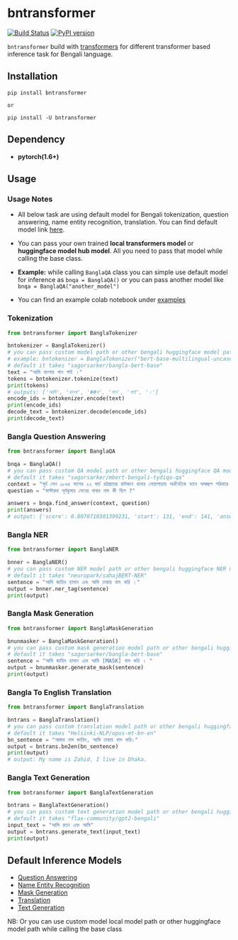 # bntransformer
[![Build Status](https://travis-ci.org/sagorbrur/bntransformer.svg?branch=master)](https://travis-ci.org/sagorbrur/bntransformer)
[![PyPI version](https://img.shields.io/pypi/v/bntransformer)](https://pypi.org/project/bntransformer/)

`bntransformer` build with [transformers](https://github.com/huggingface/transformers) for different transformer based inference task for Bengali language.



## Installation
```
pip install bntransformer

or

pip install -U bntransformer
```

## Dependency
- **pytorch(1.6+)**

## Usage
### Usage Notes
- All below task are using default model for Bengali tokenization, question answering, name entity recognition, translation. You can find default model link [here](#Default-Inference-Models). 

- You can pass your own trained **local transformers model** or **huggingface model hub model**. All you need to pass that model while calling the base class.

- **Example:** while calling `BanglaQA` class you can simple use default model for inference as `bnqa = BanglaQA()` or you can pass another model like `bnqa = BanglaQA("another_model")`
- You can find an example colab notebook under [examples](examples/)

### Tokenization

```py
from bntransformer import BanglaTokenizer

bntokenizer = BanglaTokenizer() 
# you can pass custom model path or other bengali huggingface model path
# example: bntokenizer = BanglaTokenizer("bert-base-multilingual-uncased")
# default it takes "sagorsarker/bangla-bert-base"
text = "আমি বাংলায় গান গাই ।"
tokens = bntokenizer.tokenize(text)
print(tokens)
# outputs: ['আমি', 'বাংলা', '##য', 'গান', 'গাই', '।']
encode_ids = bntokenizer.encode(text)
print(encode_ids)
decode_text = bntokenizer.decode(encode_ids)
print(decode_text)

```

### Bangla Question Answering
```py
from bntransformer import BanglaQA

bnqa = BanglaQA()
# you can pass custom QA model path or other bengali huggingface QA model path
# default it takes "sagorsarker/mbert-bengali-tydiqa-qa"
context = "সূর্য সেন ১৮৯৪ সালের ২২ মার্চ চট্টগ্রামের রাউজান থানার নোয়াপাড়ায় অর্থনৈতিক ভাবে অস্বচ্ছল পরিবারে জন্মগ্রহণ করেন। তাঁর পিতার নাম রাজমনি সেন এবং মাতার নাম শশী বালা সেন। রাজমনি সেনের দুই ছেলে আর চার মেয়ে। সূর্য সেন তাঁদের পরিবারের চতুর্থ সন্তান। দুই ছেলের নাম সূর্য ও কমল। চার মেয়ের নাম বরদাসুন্দরী, সাবিত্রী, ভানুমতী ও প্রমিলা। শৈশবে পিতা মাতাকে হারানো সূর্য সেন কাকা গৌরমনি সেনের কাছে মানুষ হয়েছেন। সূর্য সেন ছেলেবেলা থেকেই খুব মনোযোগী ভাল ছাত্র ছিলেন এবং ধর্মভাবাপন্ন গম্ভীর প্রকৃতির ছিলেন।"
question = "মাস্টারদা সূর্যকুমার সেনের বাবার নাম কী ছিল ?"

answers = bnqa.find_answer(context, question)
print(answers)
# output: {'score': 0.8070710301399231, 'start': 131, 'end': 141, 'answer': 'রাজমনি সেন'}

```

### Bangla NER
```py
from bntransformer import BanglaNER

bnner = BanglaNER()
# you can pass custom NER model path or other bengali huggingface NER model path
# default it takes "neuropark/sahajBERT-NER"
sentence = "আমি জাহিদ হাসান এবং আমি ঢাকায় বাস করি ।"
output = bnner.ner_tag(sentence)
print(output)

```

### Bangla Mask Generation
```py
from bntransformer import BanglaMaskGeneration

bnunmasker = BanglaMaskGeneration()
# you can pass custom mask generation model path or other bengali huggingface model path
# default it takes "sagorsarker/bangla-bert-base"
sentence = "আমি জাহিদ হাসান এবং আমি [MASK] বাস করি । "
output = bnunmasker.generate_mask(sentence)
print(output)
```

### Bangla To English Translation
```py
from bntransformer import BanglaTranslation

bntrans = BanglaTranslation()
# you can pass custom translation model path or other bengali huggingface translation model path
# default it takes "Helsinki-NLP/opus-mt-bn-en"
bn_sentence = "আমার নাম জাহিদ, আমি ঢাকায় বাস করি।"
output = bntrans.bn2en(bn_sentence)
print(output)
# output: My name is Zahid, I live in Dhaka.

```

### Bangla Text Generation
```py
from bntransformer import BanglaTextGeneration

bntrans = BanglaTextGeneration()
# you can pass custom text generation model path or other bengali huggingface Bengali text gen model path
# default it takes "flax-community/gpt2-bengali"
input_text = "আমি রতন এবং আমি"
output = bntrans.generate_text(input_text)
print(output)
```

## Default Inference Models
- [Question Answering](https://huggingface.co/sagorsarker/mbert-bengali-tydiqa-qa)
- [Name Entity Recognition](https://huggingface.co/neuropark/sahajBERT-NER)
- [Mask Generation](https://huggingface.co/sagorsarker/bangla-bert-base)
- [Translation](https://huggingface.co/Helsinki-NLP/opus-mt-bn-en)
- [Text Generation](https://huggingface.co/flax-community/gpt2-bengali)

NB: Or you can use custom model local model path or other huggingface model path while calling the base class

